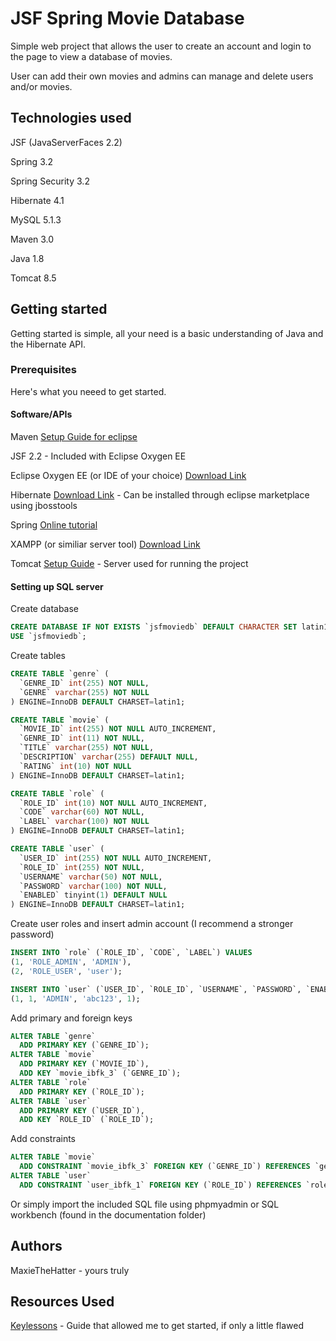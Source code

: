 # JSF Spring Movie Database

Simple web project that allows the user to create an account and login to the page to view a database of movies.

User can add their own movies and admins can manage and delete users and/or movies.

## Technologies used

JSF (JavaServerFaces 2.2)

Spring 3.2

Spring Security 3.2

Hibernate 4.1

MySQL 5.1.3

Maven 3.0

Java 1.8

Tomcat 8.5

## Getting started

Getting started is simple, all your need is a basic understanding of Java and the Hibernate API.

### Prerequisites
Here's what you neeed to get started.
#### Software/APIs

Maven [Setup Guide for eclipse](http://www.vogella.com/tutorials/EclipseMaven/article.html)

JSF 2.2 - Included with Eclipse Oxygen EE

Eclipse Oxygen EE (or IDE of your choice) [Download Link](https://www.eclipse.org/downloads/download.php?file=/oomph/epp/oxygen/R/eclipse-inst-win64.exe)

Hibernate [Download Link](http://tools.jboss.org/downloads/jbosstools/oxygen/4.5.1.Final.html) - Can be installed through eclipse marketplace using jbosstools

Spring [Online tutorial](https://www.tutorialspoint.com/spring/index.htm)

XAMPP (or similiar server tool) [Download Link](https://www.apachefriends.org/index.html)

Tomcat [Setup Guide](https://www.eclipse.org/webtools/jst/components/ws/M5/tutorials/InstallTomcat.html) - Server used for running the project

#### Setting up SQL server

Create database
```sql
CREATE DATABASE IF NOT EXISTS `jsfmoviedb` DEFAULT CHARACTER SET latin1 COLLATE latin1_swedish_ci;
USE `jsfmoviedb`;
```

Create tables
```sql
CREATE TABLE `genre` (
  `GENRE_ID` int(255) NOT NULL,
  `GENRE` varchar(255) NOT NULL
) ENGINE=InnoDB DEFAULT CHARSET=latin1;

CREATE TABLE `movie` (
  `MOVIE_ID` int(255) NOT NULL AUTO_INCREMENT,
  `GENRE_ID` int(11) NOT NULL,
  `TITLE` varchar(255) NOT NULL,
  `DESCRIPTION` varchar(255) DEFAULT NULL,
  `RATING` int(10) NOT NULL
) ENGINE=InnoDB DEFAULT CHARSET=latin1;

CREATE TABLE `role` (
  `ROLE_ID` int(10) NOT NULL AUTO_INCREMENT,
  `CODE` varchar(60) NOT NULL,
  `LABEL` varchar(100) NOT NULL
) ENGINE=InnoDB DEFAULT CHARSET=latin1;

CREATE TABLE `user` (
  `USER_ID` int(255) NOT NULL AUTO_INCREMENT,
  `ROLE_ID` int(255) NOT NULL,
  `USERNAME` varchar(50) NOT NULL,
  `PASSWORD` varchar(100) NOT NULL,
  `ENABLED` tinyint(1) DEFAULT NULL
) ENGINE=InnoDB DEFAULT CHARSET=latin1;
```
Create user roles and insert admin account (I recommend a stronger password)
```sql
INSERT INTO `role` (`ROLE_ID`, `CODE`, `LABEL`) VALUES
(1, 'ROLE_ADMIN', 'ADMIN'),
(2, 'ROLE_USER', 'user');

INSERT INTO `user` (`USER_ID`, `ROLE_ID`, `USERNAME`, `PASSWORD`, `ENABLED`) VALUES
(1, 1, 'ADMIN', 'abc123', 1);
```

Add primary and foreign keys
```sql
ALTER TABLE `genre`
  ADD PRIMARY KEY (`GENRE_ID`);
ALTER TABLE `movie`
  ADD PRIMARY KEY (`MOVIE_ID`),
  ADD KEY `movie_ibfk_3` (`GENRE_ID`);
ALTER TABLE `role`
  ADD PRIMARY KEY (`ROLE_ID`);
ALTER TABLE `user`
  ADD PRIMARY KEY (`USER_ID`),
  ADD KEY `ROLE_ID` (`ROLE_ID`);
```
Add constraints
```sql
ALTER TABLE `movie`
  ADD CONSTRAINT `movie_ibfk_3` FOREIGN KEY (`GENRE_ID`) REFERENCES `genre` (`genre_id`);
ALTER TABLE `user`
  ADD CONSTRAINT `user_ibfk_1` FOREIGN KEY (`ROLE_ID`) REFERENCES `role` (`ROLE_ID`);
```
Or simply import the included SQL file using phpmyadmin or SQL workbench (found in the documentation folder)

## Authors

MaxieTheHatter - yours truly

## Resources Used

[Keylessons](http://keylesson.com/index.php/2015/03/05/jsf-2-spring-hibernate-example-1717/) - Guide that allowed me to get started, if only a little flawed
